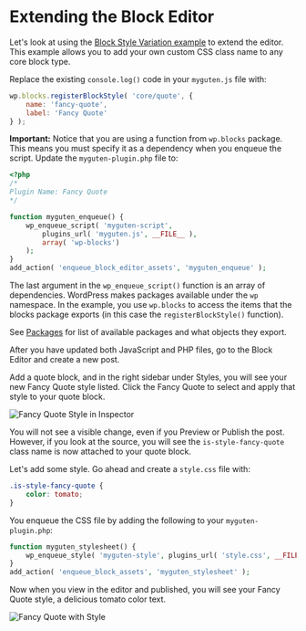 # Extending the Block Editor

Let's look at using the [Block Style Variation example](../../../../../docs/designers-developers/developers/filters/block-filters.md#block-style-variations) to extend the editor. This example allows you to add your own custom CSS class name to any core block type.

Replace the existing `console.log()` code in your `myguten.js` file with:

```js
wp.blocks.registerBlockStyle( 'core/quote', {
    name: 'fancy-quote',
    label: 'Fancy Quote'
} );
```

**Important:** Notice that you are using a function from `wp.blocks` package. This means you must specify it as a dependency when you enqueue the script. Update the `myguten-plugin.php` file to:

```php
<?php
/*
Plugin Name: Fancy Quote
*/

function myguten_enqueue() {
	wp_enqueue_script( 'myguten-script',
		plugins_url( 'myguten.js', __FILE__ ),
		array( 'wp-blocks')
	);
}
add_action( 'enqueue_block_editor_assets', 'myguten_enqueue' );
```

The last argument in the `wp_enqueue_script()` function is an array of dependencies. WordPress makes packages available under the `wp` namespace. In the example, you use `wp.blocks` to access the items that the blocks package exports (in this case the `registerBlockStyle()` function).

See [Packages](../../../../../docs/designers-developers/developers/packages.md) for list of available packages and what objects they export.

After you have updated both JavaScript and PHP files, go to the Block Editor and create a new post.

Add a quote block, and in the right sidebar under Styles, you will see your new Fancy Quote style listed.  Click the Fancy Quote to select and apply that style to your quote block.


![Fancy Quote Style in Inspector](../../../../../docs/designers-developers/developers/tutorials/javascript/fancy-quote-in-inspector.png)


You will not see a visible change, even if you Preview or Publish the post. However, if you look at the source, you will see the `is-style-fancy-quote` class name is now attached to your quote block.

Let's add some style. Go ahead and create a `style.css` file with:

```css
.is-style-fancy-quote {
	color: tomato;
}

```

You enqueue the CSS file by adding the following to your `myguten-plugin.php`:

```php
function myguten_stylesheet() {
	wp_enqueue_style( 'myguten-style', plugins_url( 'style.css', __FILE__ ) );
}
add_action( 'enqueue_block_assets', 'myguten_stylesheet' );
```

Now when you view in the editor and published, you will see your Fancy Quote style, a delicious tomato color text.

![Fancy Quote with Style](../../../../../docs/designers-developers/developers/tutorials/javascript/fancy-quote-with-style.png)

